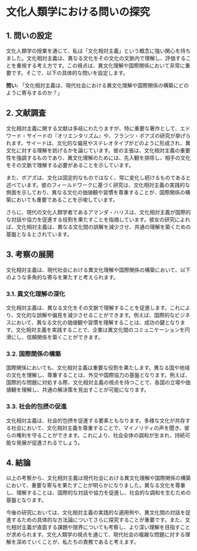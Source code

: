 # 文化人類学における問いの探究

## 1. 問いの設定

文化人類学の授業を通じて、私は「文化相対主義」という概念に強い関心を持ちました。文化相対主義は、異なる文化をその文化の文脈内で理解し、評価することを重視する考え方です。この視点は、異文化理解や国際関係において非常に重要です。そこで、以下の具体的な問いを設定します。

**問い:** 「文化相対主義は、現代社会における異文化理解や国際関係の構築にどのように寄与するのか？」

## 2. 文献調査

文化相対主義に関する文献は多岐にわたりますが、特に重要な著作として、エドワード・サイードの『オリエンタリズム』や、フランツ・ボアズの研究が挙げられます。サイードは、文化的な偏見やステレオタイプがどのように形成され、異文化に対する理解を妨げるかを論じています。彼の主張は、文化相対主義の重要性を強調するものであり、異文化理解のためには、先入観を排除し、相手の文化をその文脈で理解する必要があることを示しています。

また、ボアズは、文化は固定的なものではなく、常に変化し続けるものであると述べています。彼のフィールドワークに基づく研究は、文化相対主義の実践的な側面を示しており、異なる文化の価値観や習慣を尊重することが、国際関係の構築においても重要であることを示唆しています。

さらに、現代の文化人類学者であるアマンダ・ハリスは、文化相対主義が国際的な対話や協力を促進する役割を果たすことを指摘しています。彼女の研究によれば、文化相対主義は、異なる文化間の誤解を減少させ、共通の理解を築くための基盤となるとされています。

## 3. 考察の展開

文化相対主義は、現代社会における異文化理解や国際関係の構築において、以下のような多角的な寄与を果たすと考えられます。

### 3.1. 異文化理解の深化

文化相対主義は、異なる文化をその文脈で理解することを促進します。これにより、文化的な誤解や偏見を減少させることができます。例えば、国際的なビジネスにおいて、異なる文化の価値観や習慣を理解することは、成功の鍵となります。文化相対主義を実践することで、企業は異文化間のコミュニケーションを円滑にし、信頼関係を築くことができます。

### 3.2. 国際関係の構築

国際関係においても、文化相対主義は重要な役割を果たします。異なる国や地域の文化を理解し、尊重することは、外交や国際協力の基盤となります。例えば、国際的な問題に対処する際、文化相対主義の視点を持つことで、各国の立場や価値観を理解し、共通の解決策を見出すことが可能になります。

### 3.3. 社会的包摂の促進

文化相対主義は、社会的包摂を促進する要素ともなります。多様な文化が共存する社会において、文化相対主義を尊重することで、マイノリティの声を聞き、彼らの権利を守ることができます。これにより、社会全体の調和が生まれ、持続可能な発展が促進されるでしょう。

## 4. 結論

以上の考察から、文化相対主義は現代社会における異文化理解や国際関係の構築において、重要な寄与を果たすことが明らかになりました。異なる文化を尊重し、理解することは、国際的な対話や協力を促進し、社会的な調和を生むための基盤となります。

今後の研究においては、文化相対主義の実践的な適用例や、異文化間の対話を促進するための具体的な方法論についてさらに探究することが重要です。また、文化相対主義が直面する課題や限界についても考察し、より深い理解を目指すことが求められます。文化人類学の視点を通じて、現代社会の複雑な問題に対する理解を深めていくことが、私たちの責務であると考えます。